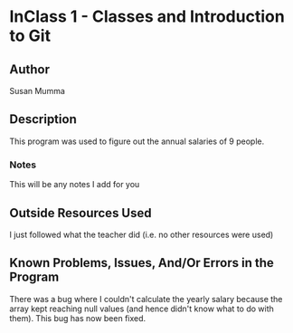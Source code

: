 # InClass 1 - Classes and Introduction to Git

## Author

Susan Mumma

## Description

This program was used to figure out the annual salaries of 9 people.

### Notes

This will be any notes I add for you

## Outside Resources Used

I just followed what the teacher did (i.e. no other resources were used)

## Known Problems, Issues, And/Or Errors in the Program

There was a bug where I couldn't calculate the yearly salary because the array kept reaching null values (and hence didn't know what to do with them).  This bug has now been fixed.
